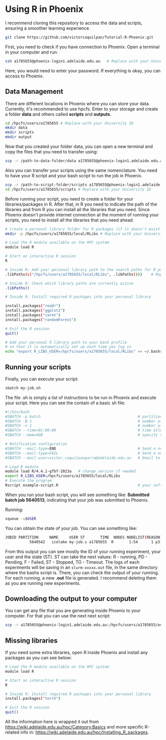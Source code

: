 #  Using R in Phoenix

I recommend cloning this repository to access the data and scripts, ensuring a smoother learning experience.

```bash
git clone https://github.com/victorcaquilpan/Tutorial-R-Phoenix.git
```

First, you need to check if you have connection to Phoenix. Open a terminal in your computer and run:

```bash
ssh a1785655@phoenix-login1.adelaide.edu.au   # Replace with your University ID
```
Here, you would need to enter your password. If everything is okay, you can access to Phoenix. 

## Data Management

There are different locations in Phoenix where you can store your data. Currently, it's recommended to use hpcfs. Enter to your storage and create a folder **data** and others called **scripts** and **outputs**.

```bash
cd /hpcfs/users/a1785655 # Replace with your University ID
mkdir data
mkdir scripts
mkdir output
```

Now that you created your folder data, you can open a new terminal and copy the files that you need to transfer using:

```bash
scp -r /path-to-data-folder/data a1785655@phoenix-login1.adelaide.edu.au:/hpcfs/users/a1785655/  # Replace with your University ID
```

Also you can transfer your scripts using the same nomenclature. You need to have your R script and your bash script to run the job in Phoenix.

```bash
scp -r /path-to-script-folder/scripts a1785655@phoenix-login1.adelaide.edu.au:/hpcfs/users/a1785655/   # Replace with your University ID
cd /hpcfs/users/a1785655/scripts # Replace with your University ID
```

Before running your script, you need to create a folder for your libraries/packages in R. After that, in R you need to indicate the path of the libraries and from R you can install all the libraries that you need. Since Phoenix doesn't provide internet connection at the moment of running your scripts, you need to install all the libraries that you need ahead.

```bash
# Create a personal library folder for R packages (if it doesn't exist yet)
mkdir -p /hpcfs/users/a1785655/local/RLibs # Replace with your University ID

# Load the R module available on the HPC system
module load R

# Start an interactive R session
R

# Inside R: Add your personal library path to the search paths for R packages
.libPaths(c("/hpcfs/users/a1785655/local/RLibs", .libPaths()))    # Replace with your University ID

# Inside R: Check which library paths are currently active
.libPaths()

# Inside R: Install required R packages into your personal library

install.packages("readr")
install.packages("ggplot2")
install.packages("caret")
install.packages("randomForest")

# Exit the R session
quit()

# Add your personal R library path to your bash profile
# so that it is automatically set up each time you log in
echo "export R_LIBS_USER=/hpcfs/users/a1785655/local/RLibs" >> ~/.bashrc      # Replace with your University ID
```

## Running your scripts

Finally, you can execute your script:
```bash
sbatch my-job.sh 
```

The file .sh is simply a list of instructions to be run in Phoenix and execute your script. Here you can see the contain of a basic sh file:

```bash
#!/bin/bash
#SBATCH -p batch        	                                # partition (this is the queue your job will be added to) 
#SBATCH -N 1               	                                # number of nodes (use a single node)
#SBATCH -n 1              	                                # number of cores (sequential job => uses 1 core)
#SBATCH --time=01:00:00    	                                # time allocation, which has the format (D-HH:MM:SS), here set to 1 hour
#SBATCH --mem=4GB         	                                # specify the memory required per node (here set to 4 GB)

# Notification configuration 
#SBATCH --mail-type=END					    	            # Send a notification email when the job is done (=END)
#SBATCH --mail-type=FAIL   					                # Send a notification email when the job fails (=FAIL)
#SBATCH --mail-user=victor.caquilpanparra@adelaide.edu.au  	# Email to which notifications will be sent

# Load R module
module load R/4.4.1-gfbf-2023a   # change version if needed
export R_LIBS_USER=/hpcfs/users/a1785655/local/RLibs 
# Execute the program
Rscript example-script.R  	                                # your software with any arguments
```

When you run your bash script, you will see something like: **Submitted batch job 5640513**, indicating that your job was submitted to Phoenix. 

Running: 

```bash
squeue -u$USER
```

You can obtain the state of your job. You can see something like:

```bash
JOBID PARTITION     NAME     USER ST       TIME  NODES NODELIST(REASON)
           5640542   icelake my-job.s a1785655  R       1:54      1 p3-cpu-88
```

From this output you can see mostly the ID of your running experiment, your user and  the state (ST). ST can take the next values: R - running, PD - Pending, F - Failed, ST - Stopped, TO - Timeout. The logs of each experiments will be saving in an ```slurm-xxxxx.out``` file, in the same directory where the bashs script is. There, you can check the output of your running. For each running, a new **.out** file is generated. I recommend deleting them as you are running new experiments.

## Downloading the output to your computer

You can get any file that you are generating inside Phoenix to your computer. For that you can use the next next script:

```bash
scp -r a1785655@phoenix-login1.adelaide.edu.au:/hpcfs/users/a1785655/output /Users/victorcaquilpan/Desktop/aiml/projects/Tutorial-Phoenix/output-phoenix/ # Replace with your University ID
```

## Missing libraries 

If you need some extra libraries, open R inside Phoenix and install any packages as you can see below:

```bash
# Load the R module available on the HPC system
module load R

# Start an interactive R session
R

# Inside R: Install required R packages into your personal library
install.packages("torch") 

# Exit the R session
quit()
```

All the information here is wrapped it out from https://wiki.adelaide.edu.au/hpc/Category:Basics and more specific R-related info in: https://wiki.adelaide.edu.au/hpc/Installing_R_packages.






